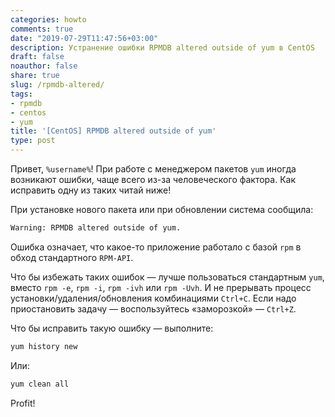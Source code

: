 ```yaml
---
categories: howto
comments: true
date: "2019-07-29T11:47:56+03:00"
description: Устранение ошибки RPMDB altered outside of yum в CentOS
draft: false
noauthor: false
share: true
slug: /rpmdb-altered/
tags:
- rpmdb
- centos
- yum
title: '[CentOS] RPMDB altered outside of yum'
type: post
---
```


Привет, `%username%`! При работе с менеджером пакетов `yum` иногда возникают ошибки, чаще всего из-за человеческого фактора. Как исправить одну из таких читай ниже! 

При установке нового пакета или при обновлении система сообщила:

```bash
Warning: RPMDB altered outside of yum.
```

Ошибка означает, что какое-то приложение работало с базой `rpm` в обход стандартного `RPM-API`.

Что бы избежать таких ошибок — лучше пользоваться стандартным `yum`, вместо `rpm -e`, `rpm -i`, `rpm -ivh` или `rpm -Uvh`. И не прерывать процесс установки/удаления/обновления комбинациями `Ctrl+C`. Если надо приостановить задачу — воспользуйтесь «заморозкой» — `Ctrl+Z`.

Что бы исправить такую ошибку — выполните:
```bash
yum history new
```
Или:
```bash
yum clean all
```
Profit!
